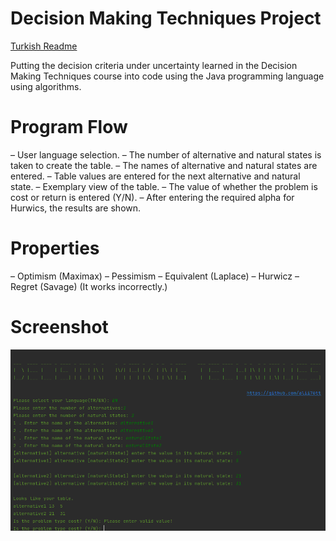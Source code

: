 # Decision Making Techniques Project

[Turkish Readme](https://github.com/alii76tt/decision-making-techniques-project/blob/main/README_TR.md)

Putting the decision criteria under uncertainty learned in the Decision Making Techniques course into code using the Java programming language using algorithms.
<br/>

# Program Flow

– User language selection. 
– The number of alternative and natural states is taken to create the table. 
– The names of alternative and natural states are entered. 
– Table values are entered for the next alternative and natural state. 
– Exemplary view of the table. 
– The value of whether the problem is cost or return is entered (Y/N). 
– After entering the required alpha for Hurwics, the results are shown.

# Properties

– Optimism (Maximax) 
– Pessimism 
– Equivalent (Laplace) 
– Hurwicz 
– Regret (Savage) (It works incorrectly.)

# Screenshot

![1](/screenshots/enterValues.png)
